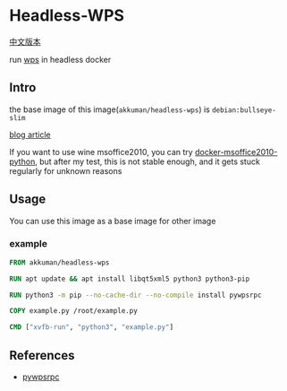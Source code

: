 # Headless-WPS

[中文版本](./README_CN.md)

run [wps](https://linux.wps.cn/) in headless docker

## Intro

the base image of this image(`akkuman/headless-wps`) is `debian:bullseye-slim`

[blog article](https://hacktech.cn/2023/08/02/2023-08-02-docker-%E4%B8%AD%E4%BD%BF%E7%94%A8-pywpsrpc/)

If you want to use wine msoffice2010, you can try [docker-msoffice2010-python](https://github.com/akkuman/docker-msoffice2010-python), but after my test, this is not stable enough, and it gets stuck regularly for unknown reasons

## Usage

You can use this image as a base image for other image

### example

```Dockerfile
FROM akkuman/headless-wps

RUN apt update && apt install libqt5xml5 python3 python3-pip

RUN python3 -m pip --no-cache-dir --no-compile install pywpsrpc

COPY example.py /root/example.py

CMD ["xvfb-run", "python3", "example.py"]
```

## References

- [pywpsrpc](https://github.com/timxx/pywpsrpc)
